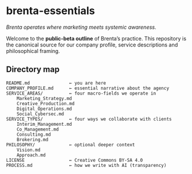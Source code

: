 # brenta-essentials

*Brenta operates where marketing meets systemic awareness.*

Welcome to the **public‑beta outline** of Brenta’s practice. This repository is the canonical source for our company profile, service descriptions and philosophical framing.

## Directory map

```
README.md               ← you are here
COMPANY_PROFILE.md      ← essential narrative about the agency
SERVICE_AREAS/          ← four macro‑fields we operate in
    Marketing_Strategy.md
    Creative_Production.md
    Digital_Operations.md
    Social_Cybersec.md
SERVICE_TYPES/          ← four ways we collaborate with clients
    Interim_Management.md
    Co_Management.md
    Consulting.md
    Brokering.md
PHILOSOPHY/             ← optional deeper context
    Vision.md
    Approach.md
LICENSE                 ← Creative Commons BY‑SA 4.0
PROCESS.md              ← how we write with AI (transparency)
```
